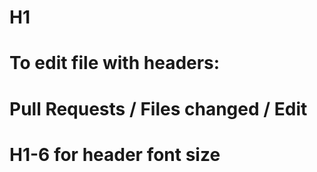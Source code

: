 # H1
# To edit file with headers:
# Pull Requests / Files changed / Edit
# H1-6 for header font size
